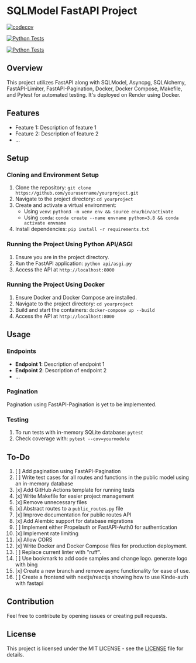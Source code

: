 # SQLModel FastAPI Project
[![codecov](https://codecov.io/gh/Nneji123/fastapi-webscraper/graph/badge.svg?token=UsIESnIqm6)](https://codecov.io/gh/Nneji123/fastapi-webscraper)

[![Python Tests](https://github.com/Nneji123/fastapi-webscraper/actions/workflows/test.yml/badge.svg)](https://github.com/Nneji123/fastapi-webscraper/actions/workflows/test.yml)

[![Python Tests](https://github.com/Nneji123/fastapi-webscraper/actions/workflows/test.yml/badge.svg)](https://github.com/Nneji123/fastapi-webscraper/actions/workflows/test.yml)


## Overview
This project utilizes FastAPI along with SQLModel, Asyncpg, SQLAlchemy, FastAPI-Limiter, FastAPI-Pagination, Docker, Docker Compose, Makefile, and Pytest for automated testing. It's deployed on Render using Docker.

## Features
- Feature 1: Description of feature 1
- Feature 2: Description of feature 2
- ...

## Setup

### Cloning and Environment Setup
1. Clone the repository: `git clone https://github.com/yourusername/yourproject.git`
2. Navigate to the project directory: `cd yourproject`
3. Create and activate a virtual environment:
   - Using `venv`: `python3 -m venv env && source env/bin/activate`
   - Using `conda`: `conda create --name envname python=3.8 && conda activate envname`
4. Install dependencies: `pip install -r requirements.txt`

### Running the Project Using Python API/ASGI
1. Ensure you are in the project directory.
2. Run the FastAPI application: `python api/asgi.py`
3. Access the API at `http://localhost:8000`

### Running the Project Using Docker
1. Ensure Docker and Docker Compose are installed.
2. Navigate to the project directory: `cd yourproject`
3. Build and start the containers: `docker-compose up --build`
4. Access the API at `http://localhost:8000`

## Usage

### Endpoints
- **Endpoint 1**: Description of endpoint 1
- **Endpoint 2**: Description of endpoint 2
- ...

### Pagination
Pagination using FastAPI-Pagination is yet to be implemented.

### Testing
1. To run tests with in-memory SQLite database: `pytest`
2. Check coverage with: `pytest --cov=yourmodule`

## To-Do
1. [ ] Add pagination using FastAPI-Pagination
2. [ ] Write test cases for all routes and functions in the public model using an in-memory database
3. [x] Add GitHub Actions template for running tests
4. [x] Write Makefile for easier project management
5. [x] Remove unnecessary files
6. [x] Abstract routes to a `public_routes.py` file
7. [x] Improve documentation for public routes API
8. [x] Add Alembic support for database migrations
9. [ ] Implement either Propelauth or FastAPI-Auth0 for authentication
10. [x] Implement rate limiting
11. [x] Allow CORS
12. [x] Write Docker and Docker Compose files for production deployment.
13. [ ] Replace current linter with "ruff".
14. [ ] Use bookmark to add code samples and change logo. generate logo with bing
15. [x] Create a new branch and remove async functionality for ease of use.
16. [ ] Create a frontend with nextjs/reactjs showing how to use Kinde-auth with fastapi


## Contribution
Feel free to contribute by opening issues or creating pull requests.

## License
This project is licensed under the MIT LICENSE - see the [LICENSE](./LICENSE) file for details.


